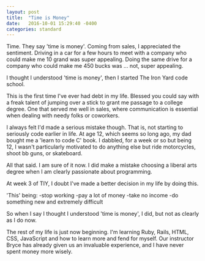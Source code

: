 ```yaml
---
layout: post
title:  "Time is Money"
date:   2016-10-01 15:29:40 -0400
categories: standard
---
```

Time. They say 'time is money'.  Coming from sales, I appreciated the sentiment.
Driving in a car for a few hours to meet with a company who could make me 10 grand
was super appealing.  Doing the same drive for a company who could make me 450 bucks
was ... not, super appealing.

I thought I understood 'time is money', then I started The Iron Yard code school.

This is the first time I've ever had debt in my life.  Blessed you could say
with a freak talent of jumping over a stick to grant me passage to a college
degree.  One that served me well in sales, where communication is essential when
dealing with needy folks or coworkers.

I always felt I'd made a serious mistake though.  That is, not starting to seriously
code earlier in life.  At age 12, which seems so long ago, my dad bought me a 'learn to
code C' book.  I dabbled, for a week or so but being 12, I wasn't particularly motivated
to do anything else but ride motorcycles, shoot bb guns, or skateboard.

All that said.  I am sure of it now.  I did make a mistake choosing a liberal arts degree
when I am clearly passionate about programming.

At week 3 of TIY, I doubt I've made a better decision in my life by doing this.

'This' being:
  -stop working
  -pay a lot of money
  -take no income
  -do something new and extremely difficult

So when I say I thought I understood 'time is money', I did, but not as clearly
as I do now.

The rest of my life is just now beginning.  I'm learning Ruby, Rails, HTML, CSS,
JavaScript and how to learn more and fend for myself.  Our instructor Bryce has already
given us an invaluable experience, and I have never spent money more wisely.
